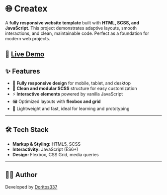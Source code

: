 # 🌐 Createx

A **fully responsive website template** built with **HTML, SCSS, and JavaScript**.
This project demonstrates adaptive layouts, smooth interactions, and clean, maintainable code. Perfect as a foundation for modern web projects.

🔗 [Live Demo](https://webcreatex.netlify.app/)
---

## ✨ Features

* 📱 **Fully responsive design** for mobile, tablet, and desktop
* 🎨 **Clean and modular SCSS** structure for easy customization
* ⚡ **Interactive elements** powered by vanilla JavaScript
* 🖼️ Optimized layouts with **flexbox and grid**
* 🚀 Lightweight and fast, ideal for learning and prototyping

---

## 🛠 Tech Stack

* **Markup & Styling:** HTML5, SCSS
* **Interactivity:** JavaScript (ES6+)
* **Design:** Flexbox, CSS Grid, media queries

---

## 👨‍💻 Author

Developed by [Doritos337](https://github.com/Doritos337)


